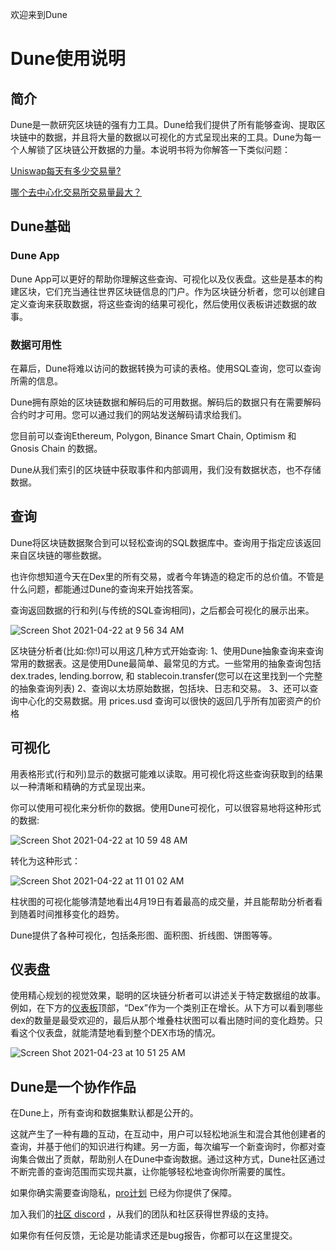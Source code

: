 欢迎来到Dune

# Dune使用说明

## 简介
Dune是一款研究区块链的强有力工具。Dune给我们提供了所有能够查询、提取区块链中的数据，并且将大量的数据以可视化的方式呈现出来的工具。Dune为每一个人解锁了区块链公开数据的力量。本说明书将为你解答一下类似问题：

[Uniswap每天有多少交易量?](https://dune.xyz/queries/3)

[哪个去中心化交易所交易量最大？](https://dune.xyz/queries/1847)

## Dune基础
### Dune App
Dune App可以更好的帮助你理解这些查询、可视化以及仪表盘。这些是基本的构建区块，它们充当通往世界区块链信息的门户。作为区块链分析者，您可以创建自定义查询来获取数据，将这些查询的结果可视化，然后使用仪表板讲述数据的故事。

### 数据可用性
在幕后，Dune将难以访问的数据转换为可读的表格。使用SQL查询，您可以查询所需的信息。

Dune拥有原始的区块链数据和解码后的可用数据。解码后的数据只有在需要解码合约时才可用。您可以通过我们的网站发送解码请求给我们。

您目前可以查询Ethereum, Polygon, Binance Smart Chain, Optimism 和 Gnosis Chain 的数据。

Dune从我们索引的区块链中获取事件和内部调用，我们没有数据状态，也不存储数据。

## 查询
Dune将区块链数据聚合到可以轻松查询的SQL数据库中。查询用于指定应该返回来自区块链的哪些数据。

也许你想知道今天在Dex里的所有交易，或者今年铸造的稳定币的总价值。不管是什么问题，都能通过Dune的查询来开始找答案。

查询返回数据的行和列(与传统的SQL查询相同)，之后都会可视化的展示出来。

![Screen Shot 2021-04-22 at 9 56 34 AM](https://user-images.githubusercontent.com/76178256/115726979-357d1380-a351-11eb-83ee-16f0d57c6ecb.png)

区块链分析者(比如:你!)可以用这几种方式开始查询:
1、使用Dune抽象查询来查询常用的数据表。这是使用Dune最简单、最常见的方式。一些常用的抽象查询包括dex.trades, lending.borrow, 和 stablecoin.transfer(您可以在这里找到一个完整的抽象查询列表)
2、查询以太坊原始数据，包括块、日志和交易。
3、还可以查询中心化的交易数据。用 prices.usd 查询可以很快的返回几乎所有加密资产的价格

## 可视化
用表格形式(行和列)显示的数据可能难以读取。用可视化将这些查询获取到的结果以一种清晰和精确的方式呈现出来。

你可以使用可视化来分析你的数据。使用Dune可视化，可以很容易地将这种形式的数据:

![Screen Shot 2021-04-22 at 10 59 48 AM](https://user-images.githubusercontent.com/76178256/115737269-fa331280-a359-11eb-9a31-c0dfe4b038e6.png)

转化为这种形式：

![Screen Shot 2021-04-22 at 11 01 02 AM](https://user-images.githubusercontent.com/76178256/115737692-5b5ae600-a35a-11eb-8145-bdcf9396cd03.png)

柱状图的可视化能够清楚地看出4月19日有着最高的成交量，并且能帮助分析者看到随着时间推移变化的趋势。

Dune提供了各种可视化，包括条形图、面积图、折线图、饼图等等。

## 仪表盘
使用精心规划的视觉效果，聪明的区块链分析者可以讲述关于特定数据组的故事。例如，在下方的[仪表板](https://dune.xyz/hagaetc/dex-metrics)顶部，“Dex”作为一个类别正在增长。从下方可以看到哪些dex的数量是最受欢迎的，最后从那个堆叠柱状图可以看出随时间的变化趋势。只看这个仪表盘，就能清楚地看到整个DEX市场的情况。

![Screen Shot 2021-04-23 at 10 51 25 AM](https://user-images.githubusercontent.com/76178256/115889404-e7841080-a421-11eb-9e30-8d43e58e28f4.png)

## Dune是一个协作作品
在Dune上，所有查询和数据集默认都是公开的。

这就产生了一种有趣的互动，在互动中，用户可以轻松地派生和混合其他创建者的查询，并基于他们的知识进行构建。另一方面，每次编写一个新查询时，你都对查询集合做出了贡献，帮助别人在Dune中查询数据。通过这种方式，Dune社区通过不断完善的查询范围而实现共赢，让你能够轻松地查询你所需要的属性。

如果你确实需要查询隐私，[pro计划](https://dune.xyz/pricing) 已经为你提供了保障。

加入我们的[社区 discord](https://discord.gg/BJBHFR6sdy) ，从我们的团队和社区获得世界级的支持。

如果你有任何反馈，无论是功能请求还是bug报告，你都可以在这里提交。
